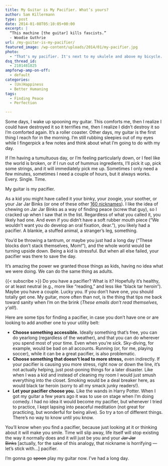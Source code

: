 ```yaml
---
title: My Guitar is My Pacifier. What’s yours?
author: Sam Killermann
type: post
date: 2014-01-08T05:10:05+00:00
excerpt: |
  “This machine [the guitar] kills fascists.” 
  - Woodie Guthrie
url: /my-guitar-is-my-pacifier/
featured_image: /wp-content/uploads/2014/01/my-pacifier.jpg
photo:
  - "That's my pacifier. It's next to my ukulele and above my bicycle. I changed the orientation of the photo to make it fit this theme. Sorry if it threw you off."
dsq_thread_id:
  - 2101481825
ampforwp-amp-on-off:
  - default
categories:
  - (Un)Happiness
  - Better Humaning
tags:
  - Finding Peace
  - Perfection

---
```

Some days, I wake up spooning my guitar. This comforts me, then I realize I could have destroyed it so it terrifies me, then I realize I didn&#8217;t destroy it so I&#8217;m comforted again. It&#8217;s a roller coaster. Other days, my guitar is the first thing I reach for in the morning. I&#8217;m still rubbing sleepies out of my eyes while I fingerpick a few notes and think about what I&#8217;m going to do with my day.

If I&#8217;m having a tumultuous day, or I&#8217;m feeling particularly down, or I feel like the world is broken, or if I run out of hummus ingredients, I&#8217;ll pick it up, pick some strings, and it will immediately pick me up. Sometimes I only need a few minutes, sometimes I need a couple of hours, but it always works. Every. Single. Time.

My guitar is my pacifier.<!--more-->

As a kid you might have called it your binky, your zoogie, your soother, or your Jar Jar Binks (or one of these other <a title="Nicknames for the Pacifier" href="http://www.babycenter.com/0_160-pet-names-for-the-pacifier_3659111.bc" target="_blank">160 nicknames</a>). I like the idea of chewing on Jar Jar Binks as a way of finding peace (screw that guy), so I cracked up when I saw that in the list. Regardless of what you called it, you likely had one. And even if you didn&#8217;t have a soft rubber mouth piece (&#8220;We wouldn&#8217;t want you do develop an oral fixation, dear.&#8221;), you likely had a pacifier. A blankie, a stuffed animal, a stranger&#8217;s leg, something.

You&#8217;d be throwing a tantrum, or maybe you just had a long day (&#8220;These blocks don&#8217;t stack themselves, Mom!&#8221;), and the whole world would be turning upside down. Being a kid is stressful. But when all else failed, your pacifier was there to save the day.

It&#8217;s amazing the power we granted those things as kids, having no idea what we were doing. We can do the same thing as adults.

{{< subscribe >}}
Do you have a pacifier? What is it? Hopefully it&#8217;s healthy, or at least neutral (e.g., more like &#8220;reading,&#8221; and less like &#8220;black tar heroin&#8221;). Maybe you have a couple. Lucky you. If you don&#8217;t have one, you should totally get one. My guitar, more often than not, is the thing that tips me back toward sanity when I&#8217;m on the brink (_These emails don&#8217;t read themselves, y&#8217;all!_).

Here are some tips for finding a pacifier, in case you don&#8217;t have one or are looking to add another one to your utility belt:

  * **Choose something accessible.** Ideally something that&#8217;s free, you can do yearlong (regardless of the weather), and that you can do wherever you spend most of your time. Even when you&#8217;re sick. Sky-diving, for example, would be bad on all accounts. Running (or, for me, playing soccer), while it can be a great pacifier, is also problematic.
  * **Choose something that doesn&#8217;t lead to more stress,** even indirectly. If your pacifier is causing you more stress, right now or down the line, it&#8217;s not actually helping, just post-poning things for a later disaster. Like when I was a kid and instead of cleaning my room I would just smush everything into the closet. Smoking would be a deal breaker here, as would black tar heroin (sorry to all my smack junky readers!).
  * **Let your pacifier choose you.** Like the wands in Harry Potter. When I got my guitar a few years ago it was to use on stage when I&#8217;m doing comedy. I had no idea it would become my pacifier, but whenever I tried to practice, I kept lapsing into peaceful meditation (not great for practicing, but wonderful for being alive). So try a ton of different things. There&#8217;s no way to know until you know.

You&#8217;ll know when you find a pacifier, because just looking at it or thinking about it will make you smile. Time will slip away, life itself will stop existing the way it normally does and it will just be you and your <del>Jar Jar Binks</del> [actually, for the sake of this analogy, that nickname is horrifying &#8212; let&#8217;s stick with&#8230;] pacifier.

I&#8217;m gonna go <del>spoon</del> play my guitar now. I&#8217;ve had a long day.